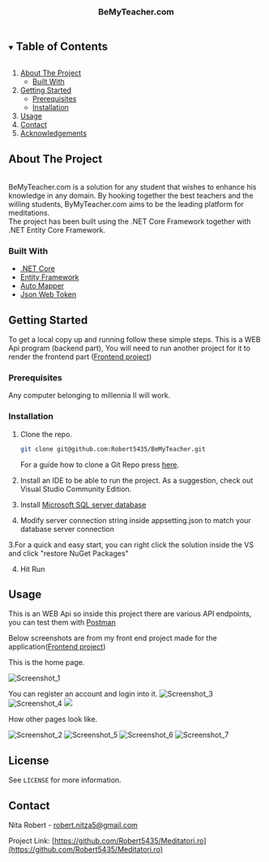 ﻿<!--
*** To avoid retyping too much info. Do a search and replace for the following:
*** github_username, repo_name, twitter_handle, email, project_title, project_description
-->



<!-- PROJECT SHIELDS -->
<!--
*** I'm using markdown "reference style" links for readability.
*** Reference links are enclosed in brackets [ ] instead of parentheses ( ).
*** See the bottom of this document for the declaration of the reference variables
*** for contributors-url, forks-url, etc. This is an optional, concise syntax you may use.
*** https://www.markdownguide.org/basic-syntax/#reference-style-links
-->



<!-- PROJECT LOGO -->
<br />
<p align="center">

[comment]: <> (    <img src="images/logo.png" alt="Logo" width="80" height="80">)

[comment]: <> (  </a>)

  <h3 align="center">BeMyTeacher.com</h3>


<!-- TABLE OF CONTENTS -->
<details open="open">
  <summary><h2 style="display: inline-block">Table of Contents</h2></summary>
  <ol>
    <li>
      <a href="#about-the-project">About The Project</a>
      <ul>
        <li><a href="#built-with">Built With</a></li>
      </ul>
    </li>
    <li>
      <a href="#getting-started">Getting Started</a>
      <ul>
        <li><a href="#prerequisites">Prerequisites</a></li>
        <li><a href="#installation">Installation</a></li>
      </ul>
    </li>
    <li><a href="#usage">Usage</a></li>
    <li><a href="#contact">Contact</a></li>
    <li><a href="#acknowledgements">Acknowledgements</a></li>
  </ol>
</details>



<!-- ABOUT THE PROJECT -->
## About The Project

<p align="left">
    <br />
    BeMyTeacher.com is a solution for any student that wishes to enhance his knowledge in any domain. By hooking together the best teachers and the willing students, ByMyTeacher.com aims to be the leading platform for meditations.
<br/>
The project has been built using the .NET Core Framework together with .NET Entity Core Framework.

</p>




### Built With

* [.NET Core](https://en.wikipedia.org/wiki/.NET)
* [Entity Framework](https://en.wikipedia.org/wiki/Entity_Framework)
* [Auto Mapper](https://docs.automapper.org/en/stable/Getting-started.html)
* [Json Web Token](https://jwt.io/)




<!-- GETTING STARTED -->
## Getting Started

To get a local copy up and running follow these simple steps.
This is a WEB Api program (backend part), You will need to run another project for it to render the frontend part ([Frontend project](https://github.com/Robert5435/BeMyTeacher_FE))



### Prerequisites

Any computer belonging to millennia II will work.

### Installation

1. Clone the repo.
   ```sh
   git clone git@github.com:Robert5435/BeMyTeacher.git
   ```
    For a guide how to clone a Git Repo press [here](https://docs.github.com/en/github/creating-cloning-and-archiving-repositories/cloning-a-repository-from-github/cloning-a-repository).


2. Install an IDE to be able to run the project. As a suggestion, check out Visual Studio Community Edition.


3. Install [Microsoft SQL server database](https://www.microsoft.com/en-us/sql-server/sql-server-downloads)


4. Modify server connection string inside appsetting.json to match your database server connection



3.For a quick and easy start, you can right click the solution inside the VS and click "restore NuGet Packages"


4. Hit Run 


<!-- USAGE EXAMPLES -->
## Usage

This is an WEB Api so inside this project there are various API endpoints, you can test them with [Postman](https://www.postman.com/)

Below screenshots are from my front end project made for the application([Frontend project](https://github.com/Robert5435/BeMyTeacher_FE))

This is the home page.

![Screenshot_1](https://user-images.githubusercontent.com/67429581/162986646-6c0bacbc-fb33-4e2d-8641-851b496e2f08.png)

You can register an account and login into it. 
![Screenshot_3](https://user-images.githubusercontent.com/67429581/162986799-773b5e64-37ec-453d-a3ab-617da78f0a00.png)
![Screenshot_4](https://user-images.githubusercontent.com/67429581/162986823-da47501c-993a-47ab-91b3-4104273fe57a.png)
![](readme_images/4.png)

How other pages look like.

![Screenshot_2](https://user-images.githubusercontent.com/67429581/162987064-f2aac250-7168-4f9d-8e56-927f5b699e86.png)
![Screenshot_5](https://user-images.githubusercontent.com/67429581/162987092-1257da1e-1725-4a9c-8a76-df18dc43dbbe.png)
![Screenshot_6](https://user-images.githubusercontent.com/67429581/162987108-da57216c-d6e7-4130-8383-e07141ec1023.png)
![Screenshot_7](https://user-images.githubusercontent.com/67429581/162987130-39562cf9-acac-4b04-8792-c87c0bcb9deb.png)

<!-- LICENSE -->
## License

See `LICENSE` for more information.

<!-- CONTACT -->
## Contact

Nita Robert - [robert.nitza5@gmail.com](robert.nitza5@gmail.com)

Project Link: [https://github.com/Robert5435/Meditatori.ro](https://github.com/Robert5435/Meditatori.ro)




<!-- MARKDOWN LINKS & IMAGES -->
<!-- https://www.markdownguide.org/basic-syntax/#reference-style-links -->
[contributors-shield]: https://img.shields.io/github/contributors/github_username/repo.svg?style=for-the-badge
[contributors-url]: https://github.com/github_username/repo_name/graphs/contributors
[forks-shield]: https://img.shields.io/github/forks/github_username/repo.svg?style=for-the-badge
[forks-url]: https://github.com/github_username/repo_name/network/members
[stars-shield]: https://img.shields.io/github/stars/github_username/repo.svg?style=for-the-badge
[stars-url]: https://github.com/github_username/repo_name/stargazers
[issues-shield]: https://img.shields.io/github/issues/github_username/repo.svg?style=for-the-badge
[issues-url]: https://github.com/github_username/repo_name/issues
[license-shield]: https://img.shields.io/github/license/github_username/repo.svg?style=for-the-badge
[license-url]: https://github.com/github_username/repo_name/blob/master/LICENSE.txt
[linkedin-shield]: https://img.shields.io/badge/-LinkedIn-black.svg?style=for-the-badge&logo=linkedin&colorB=555
[linkedin-url]: https://linkedin.com/in/github_username
